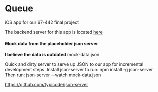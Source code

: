 # Queue
iOS app for our 67-442 final project

The backend server for this app is located [here](https://github.com/Ligerx/queue-api)

#### Mock data from the placeholder json server
__I believe the data is outdated__
mock-data.json

Quick and dirty server to serve up JSON to our app for incremental development steps.
Install json-server to run: npm install -g json-server
Then run: json-server --watch mock-data.json

https://github.com/typicode/json-server
